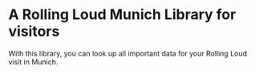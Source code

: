 # A Rolling Loud Munich Library for visitors

With this library, you can look up all important data for your Rolling Loud visit in Munich.

